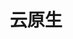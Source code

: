 ---
title: 云原生
description: 云原生相关知识
image: "cover.svg"

# Badge style
style:
    background: "#326CE5"
    color: "#fff"
---